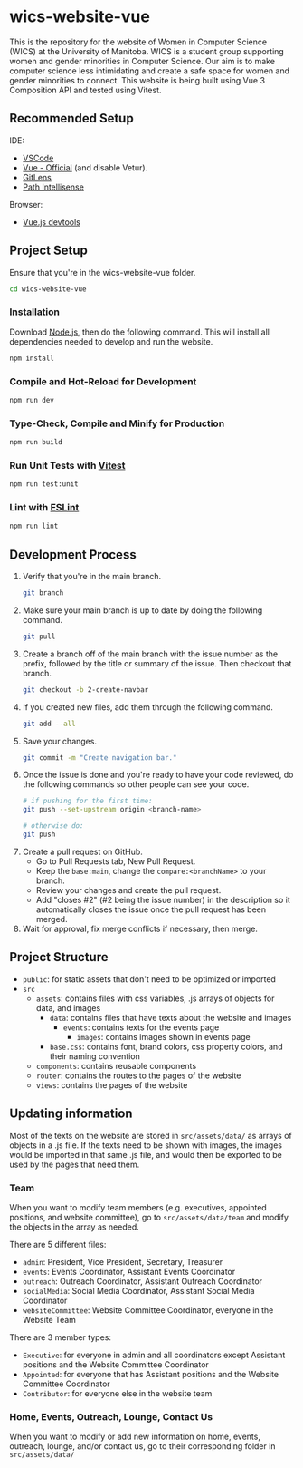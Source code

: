 # wics-website-vue

This is the repository for the website of Women in Computer Science (WICS) at the University of Manitoba. WICS is a student group supporting women and gender minorities in Computer Science. Our aim is to make computer science less intimidating and create a safe space for women and gender minorities to connect. This website is being built using Vue 3 Composition API and tested using Vitest. 

## Recommended Setup

IDE: 
- [VSCode](https://code.visualstudio.com/)
- [Vue - Official](https://marketplace.visualstudio.com/items?itemName=Vue.volar) (and disable Vetur).
- [GitLens](https://marketplace.visualstudio.com/items?itemName=eamodio.gitlens)
- [Path Intellisense](https://marketplace.visualstudio.com/items?itemName=christian-kohler.path-intellisense)

Browser: 
- [Vue.js devtools](https://chromewebstore.google.com/detail/vuejs-devtools/nhdogjmejiglipccpnnnanhbledajbpd?hl=en)

## Project Setup

Ensure that you're in the wics-website-vue folder.
```sh
cd wics-website-vue
```

### Installation
Download [Node.js](https://nodejs.org/en), then do the following command. This will install all dependencies needed to develop and run the website.

```sh
npm install
```

### Compile and Hot-Reload for Development

```sh
npm run dev
```

### Type-Check, Compile and Minify for Production

```sh
npm run build
```

### Run Unit Tests with [Vitest](https://vitest.dev/)

```sh
npm run test:unit
```

### Lint with [ESLint](https://eslint.org/)

```sh
npm run lint
```

## Development Process
1. Verify that you're in the main branch.
    ```sh
    git branch
    ```
2. Make sure your main branch is up to date by doing the following command.
    ```sh 
    git pull
    ```
3. Create a branch off of the main branch with the issue number as the prefix, followed by the title or summary of the issue. Then checkout that branch.
    ```sh
    git checkout -b 2-create-navbar
    ```
4. If you created new files, add them through the following command.
    ```sh
    git add --all
    ```
5. Save your changes.
    ```sh
    git commit -m "Create navigation bar."
    ```
6. Once the issue is done and you're ready to have your code reviewed, do the following commands so other people can see your code.
    ```sh
    # if pushing for the first time:
    git push --set-upstream origin <branch-name>

    # otherwise do:
    git push 
    ```
7. Create a pull request on GitHub. 
    - Go to Pull Requests tab, New Pull Request. 
    - Keep the `base:main`, change the `compare:<branchName>` to your branch. 
    - Review your changes and create the pull request.
    - Add "closes #2" (#2 being the issue number) in the description so it automatically closes the issue once the pull request has been merged.
8. Wait for approval, fix merge conflicts if necessary, then merge.


## Project Structure
- `public`: for static assets that don't need to be optimized or imported
- `src`
  - `assets`: contains files with css variables, .js arrays of objects for data, and images
    - `data`: contains files that have texts about the website and images
        - `events`: contains texts for the events page
            - `images`: contains images shown in events page
    - `base.css`: contains font, brand colors, css property colors, and their naming convention
  - `components`: contains reusable components
  - `router`: contains the routes to the pages of the website
  - `views`: contains the pages of the website

## Updating information

Most of the texts on the website are stored in `src/assets/data/` as arrays of objects in a .js file. If the texts need to be shown with images, the images would be imported in that same .js file, and would then be exported to be used by the pages that need them.

### Team
When you want to modify team members (e.g. executives, appointed positions, and website committee), go to `src/assets/data/team` and modify the objects in the array as needed.

There are 5 different files:
- `admin`: President, Vice President, Secretary, Treasurer
- `events`: Events Coordinator, Assistant Events Coordinator
- `outreach`: Outreach Coordinator, Assistant Outreach Coordinator
- `socialMedia`: Social Media Coordinator, Assistant Social Media Coordinator
- `websiteCommittee`: Website Committee Coordinator, everyone in the Website Team

There are 3 member types:
- `Executive`: for everyone in admin and all coordinators except Assistant positions and the Website Committee Coordinator 
- `Appointed`: for everyone that has Assistant positions and the Website Committee Coordinator
- `Contributor`: for everyone else in the website team

### Home, Events, Outreach, Lounge, Contact Us
When you want to modify or add new information on home, events, outreach, lounge, and/or contact us, go to their corresponding folder in `src/assets/data/`


